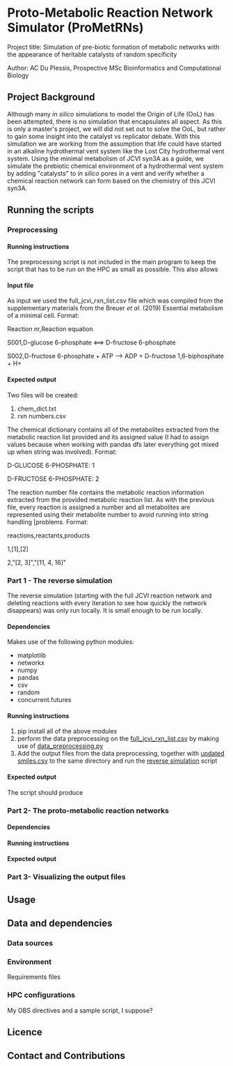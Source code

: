 # Proto-Metabolic Reaction Network Simulator (ProMetRNs)

Project title: Simulation of pre-biotic formation of metabolic networks with the appearance of heritable catalysts of random specificity

Author: AC Du Plessis, Prospective MSc Bioinformatics and Computational Biology

## Project Background
Although many _in silico_ simulations to model the Origin of Life (OoL) has been attempted, there is no simulation that encapsulates all aspect. As this is only a master's project, we will did not set out to solve the OoL, but rather to gain some insight into the catalyst vs replicator debate. With this simulation we are working from the assumption that life could have started in an alkaline hydrothermal vent system like the Lost City hydrothermal vent system. Using the minimal metabolism of JCVI syn3A as a guide, we simulate the prebiotic chemical environment of a hydrothermal vent system by adding "catalysts" to _in silico_ pores in a vent and verify whether a chemical reaction network can form based on the chemistry of this JCVI syn3A.  

## Running the scripts

### Preprocessing

#### Running instructions
The preprocessing script is not included in the main program to keep the script that has to be run on the HPC as small as possible. This also allows

#### Input file
As input we used the full_jcvi_rxn_list.csv file which was compiled from the supplementary materials from the Breuer _et al_. (2019) Essential metabolism of a minimal cell. 
Format:

Reaction nr,Reaction equation

S001,D-glucose 6-phosphate <==> D-fructose 6-phosphate

S002,D-fructose 6-phosphate + ATP --> ADP + D-fructose 1,6-biphosphate + H+


#### Expected output
Two files will be created: 
1. chem_dict.txt
2. rxn numbers.csv

The chemical dictionary contains all of the metabolites extracted from the metabolic reaction list provided and its assigned value (I had to assign values because when working with pandas dfs later everything got mixed up when string was involved).
Format: 

D-GLUCOSE 6-PHOSPHATE: 1

D-FRUCTOSE 6-PHOSPHATE: 2 


The reaction number file contains the metabolic reaction information extracted from the provided metabolic reaction list. As with the previous file, every reaction is assigned a number and all metabolites are represented using their metabolite number to avoid running into string handling [problems. 
Format:

reactions,reactants,products

1,[1],[2]

2,"[2, 3]","[11, 4, 16]"


### Part 1 - The reverse simulation
The reverse simulation (starting with the full JCVI reaction network and deleting reactions with every iteration to see how quickly the network disappears) was only run locally. It is small enough to be run locally. 

#### Dependencies

Makes use of the following python modules: 
* matplotlib
* networkx
* numpy
* pandas
* csv
* random
* concurrent.futures

#### Running instructions
1. pip install all of the above modules
2. perform the data preprocessing on the [full_jcvi_rxn_list.csv](full_jcvi_rxn_list.csv) by making use of [data_preprocessing.py](data_preprocessing.py)
3. Add the output files from the data preprocessing, together with [updated smiles.csv](updated_smiles.csv) to the same directory and run the [reverse simulation](reverse_sim2.py) script


#### Expected output

The script should produce 


### Part 2- The proto-metabolic reaction networks

#### Dependencies

#### Running instructions

#### Expected output

### Part 3- Visualizing the output files


## Usage

## Data and dependencies

### Data sources

### Environment
Requirements files

### HPC configurations
My OBS directives and a sample script, I suppose?

## Licence

## Contact and Contributions
